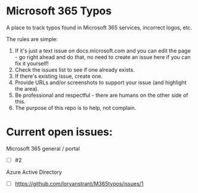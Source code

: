 # Microsoft 365 Typos
A place to track typos found in Microsoft 365 services, incorrect logos, etc.

The rules are simple:
1. If it's just a text issue on docs.microsoft.com and you can edit the page - go right ahead and do that, no need to create an issue here if you can fix it yourself!
2. Check the issues list to see if one already exists.
3. If there's existing issue, create one.
4. Provide URLs and/or screenshots to support your issue (and highlight the area).
5. Be professional and respectful - there are humans on the other side of this.
6. The purpose of this repo is to help, not complain.


Current open issues:
=====================

Microsoft 365 general / portal
- [ ] #2

Azure Active Directory
- [ ] https://github.com/loryanstrant/M365typos/issues/1
